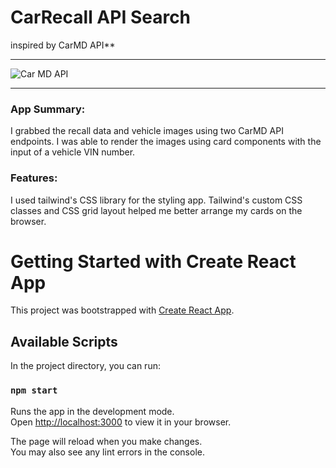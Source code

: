 # CarRecall API Search

inspired by CarMD API\*\*

---

![Car MD API](https://www.programmableweb.com/sites/default/files/carmd-api.jpg)

---

### App Summary:

I grabbed the recall data and vehicle images using two CarMD API endpoints. I was able to render the images using card components with the input of a vehicle VIN number.

### Features:

I used tailwind's CSS library for the styling app. Tailwind's custom CSS classes and CSS grid layout helped me better arrange my cards on the browser.

# Getting Started with Create React App

This project was bootstrapped with [Create React App](https://github.com/facebook/create-react-app).

## Available Scripts

In the project directory, you can run:

### `npm start`

Runs the app in the development mode.\
Open [http://localhost:3000](http://localhost:3000) to view it in your browser.

The page will reload when you make changes.\
You may also see any lint errors in the console.
